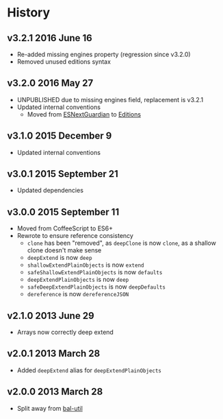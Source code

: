 # History

## v3.2.1 2016 June 16
- Re-added missing engines property (regression since v3.2.0)
- Removed unused editions syntax

## v3.2.0 2016 May 27
- UNPUBLISHED due to missing engines field, replacement is v3.2.1
- Updated internal conventions
  - Moved from [ESNextGuardian](https://github.com/bevry/esnextguardian) to [Editions](https://github.com/bevry/editions)

## v3.1.0 2015 December 9
- Updated internal conventions

## v3.0.1 2015 September 21
- Updated dependencies

## v3.0.0 2015 September 11
- Moved from CoffeeScript to ES6+
- Rewrote to ensure reference consistency
  - `clone` has been "removed", as `deepClone` is now `clone`, as a shallow clone doesn't make sense
  - `deepExtend` is now `deep`
  - `shallowExtendPlainObjects` is now `extend`
  - `safeShallowExtendPlainObjects` is now `defaults`
  - `deepExtendPlainObjects` is now `deep`
  - `safeDeepExtendPlainObjects` is now `deepDefaults`
  - `dereference` is now `dereferenceJSON`

## v2.1.0 2013 June 29
- Arrays now correctly deep extend

## v2.0.1 2013 March 28
- Added `deepExtend` alias for `deepExtendPlainObjects`

## v2.0.0 2013 March 28
- Split away from [bal-util](https://github.com/balupton/bal-util)
